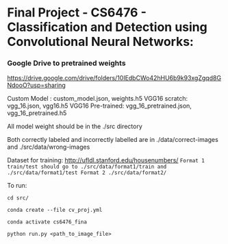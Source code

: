 # Final Project - CS6476 - Classification and Detection using Convolutional Neural Networks:

### Google Drive to pretrained weights
https://drive.google.com/drive/folders/10IEdbCWo42hHU6b9k93xgZgqd8GNdooO?usp=sharing

Custom Model : custom_model.json, weights.h5
VGG16 scratch: vgg_16.json, vgg16.h5
VGG16 Pre-trained: vgg_16_pretrained.json, vgg_16_pretrained.h5

All model weight should be in the ./src directory

Both correctly labeled and incorrectly labelled are
in ./data/correct-images and ./src/data/wrong-images

Dataset for training: http://ufldl.stanford.edu/housenumbers/
`Format 1 train/test should go to ./src/data/format1/train and ./src/data/format1/test
Format 2 ./src/data/format2/`

To run:

`
cd src/
`

`
conda create --file cv_proj.yml
`

`
conda activate cs6476_fina
`

`
python run.py <path_to_image_file>
`